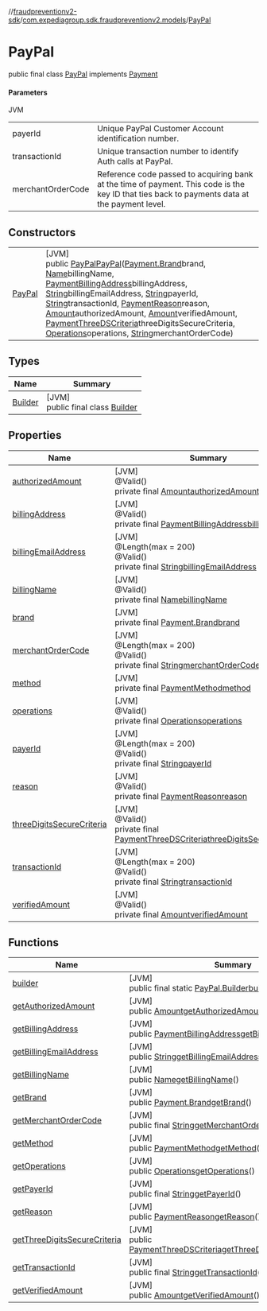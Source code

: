 //[fraudpreventionv2-sdk](../../../index.md)/[com.expediagroup.sdk.fraudpreventionv2.models](../index.md)/[PayPal](index.md)

# PayPal

public final class [PayPal](index.md) implements [Payment](../-payment/index.md)

#### Parameters

JVM

| | |
|---|---|
| payerId | Unique PayPal Customer Account identification number. |
| transactionId | Unique transaction number to identify Auth calls at PayPal. |
| merchantOrderCode | Reference code passed to acquiring bank at the time of payment. This code is the key ID that ties back to payments data at the payment level. |

## Constructors

| | |
|---|---|
| [PayPal](-pay-pal.md) | [JVM]<br>public [PayPal](index.md)[PayPal](-pay-pal.md)([Payment.Brand](../-payment/-brand/index.md)brand, [Name](../-name/index.md)billingName, [PaymentBillingAddress](../-payment-billing-address/index.md)billingAddress, [String](https://docs.oracle.com/javase/8/docs/api/java/lang/String.html)billingEmailAddress, [String](https://docs.oracle.com/javase/8/docs/api/java/lang/String.html)payerId, [String](https://docs.oracle.com/javase/8/docs/api/java/lang/String.html)transactionId, [PaymentReason](../-payment-reason/index.md)reason, [Amount](../-amount/index.md)authorizedAmount, [Amount](../-amount/index.md)verifiedAmount, [PaymentThreeDSCriteria](../-payment-three-d-s-criteria/index.md)threeDigitsSecureCriteria, [Operations](../-operations/index.md)operations, [String](https://docs.oracle.com/javase/8/docs/api/java/lang/String.html)merchantOrderCode) |

## Types

| Name | Summary |
|---|---|
| [Builder](-builder/index.md) | [JVM]<br>public final class [Builder](-builder/index.md) |

## Properties

| Name | Summary |
|---|---|
| [authorizedAmount](index.md#-2111629077%2FProperties%2F-173342751) | [JVM]<br>@Valid()<br>private final [Amount](../-amount/index.md)[authorizedAmount](index.md#-2111629077%2FProperties%2F-173342751) |
| [billingAddress](index.md#1091482821%2FProperties%2F-173342751) | [JVM]<br>@Valid()<br>private final [PaymentBillingAddress](../-payment-billing-address/index.md)[billingAddress](index.md#1091482821%2FProperties%2F-173342751) |
| [billingEmailAddress](index.md#1687788809%2FProperties%2F-173342751) | [JVM]<br>@Length(max = 200)<br>@Valid()<br>private final [String](https://docs.oracle.com/javase/8/docs/api/java/lang/String.html)[billingEmailAddress](index.md#1687788809%2FProperties%2F-173342751) |
| [billingName](index.md#-1977881962%2FProperties%2F-173342751) | [JVM]<br>@Valid()<br>private final [Name](../-name/index.md)[billingName](index.md#-1977881962%2FProperties%2F-173342751) |
| [brand](index.md#-2009111275%2FProperties%2F-173342751) | [JVM]<br>private final [Payment.Brand](../-payment/-brand/index.md)[brand](index.md#-2009111275%2FProperties%2F-173342751) |
| [merchantOrderCode](index.md#-1031585239%2FProperties%2F-173342751) | [JVM]<br>@Length(max = 200)<br>@Valid()<br>private final [String](https://docs.oracle.com/javase/8/docs/api/java/lang/String.html)[merchantOrderCode](index.md#-1031585239%2FProperties%2F-173342751) |
| [method](index.md#-2129925411%2FProperties%2F-173342751) | [JVM]<br>private final [PaymentMethod](../-payment-method/index.md)[method](index.md#-2129925411%2FProperties%2F-173342751) |
| [operations](index.md#-913506894%2FProperties%2F-173342751) | [JVM]<br>@Valid()<br>private final [Operations](../-operations/index.md)[operations](index.md#-913506894%2FProperties%2F-173342751) |
| [payerId](index.md#1968461228%2FProperties%2F-173342751) | [JVM]<br>@Length(max = 200)<br>@Valid()<br>private final [String](https://docs.oracle.com/javase/8/docs/api/java/lang/String.html)[payerId](index.md#1968461228%2FProperties%2F-173342751) |
| [reason](index.md#1143107290%2FProperties%2F-173342751) | [JVM]<br>@Valid()<br>private final [PaymentReason](../-payment-reason/index.md)[reason](index.md#1143107290%2FProperties%2F-173342751) |
| [threeDigitsSecureCriteria](index.md#-138513086%2FProperties%2F-173342751) | [JVM]<br>@Valid()<br>private final [PaymentThreeDSCriteria](../-payment-three-d-s-criteria/index.md)[threeDigitsSecureCriteria](index.md#-138513086%2FProperties%2F-173342751) |
| [transactionId](index.md#-1152672445%2FProperties%2F-173342751) | [JVM]<br>@Length(max = 200)<br>@Valid()<br>private final [String](https://docs.oracle.com/javase/8/docs/api/java/lang/String.html)[transactionId](index.md#-1152672445%2FProperties%2F-173342751) |
| [verifiedAmount](index.md#1684831838%2FProperties%2F-173342751) | [JVM]<br>@Valid()<br>private final [Amount](../-amount/index.md)[verifiedAmount](index.md#1684831838%2FProperties%2F-173342751) |

## Functions

| Name | Summary |
|---|---|
| [builder](builder.md) | [JVM]<br>public final static [PayPal.Builder](-builder/index.md)[builder](builder.md)() |
| [getAuthorizedAmount](get-authorized-amount.md) | [JVM]<br>public [Amount](../-amount/index.md)[getAuthorizedAmount](get-authorized-amount.md)() |
| [getBillingAddress](get-billing-address.md) | [JVM]<br>public [PaymentBillingAddress](../-payment-billing-address/index.md)[getBillingAddress](get-billing-address.md)() |
| [getBillingEmailAddress](get-billing-email-address.md) | [JVM]<br>public [String](https://docs.oracle.com/javase/8/docs/api/java/lang/String.html)[getBillingEmailAddress](get-billing-email-address.md)() |
| [getBillingName](get-billing-name.md) | [JVM]<br>public [Name](../-name/index.md)[getBillingName](get-billing-name.md)() |
| [getBrand](get-brand.md) | [JVM]<br>public [Payment.Brand](../-payment/-brand/index.md)[getBrand](get-brand.md)() |
| [getMerchantOrderCode](get-merchant-order-code.md) | [JVM]<br>public final [String](https://docs.oracle.com/javase/8/docs/api/java/lang/String.html)[getMerchantOrderCode](get-merchant-order-code.md)() |
| [getMethod](get-method.md) | [JVM]<br>public [PaymentMethod](../-payment-method/index.md)[getMethod](get-method.md)() |
| [getOperations](get-operations.md) | [JVM]<br>public [Operations](../-operations/index.md)[getOperations](get-operations.md)() |
| [getPayerId](get-payer-id.md) | [JVM]<br>public final [String](https://docs.oracle.com/javase/8/docs/api/java/lang/String.html)[getPayerId](get-payer-id.md)() |
| [getReason](get-reason.md) | [JVM]<br>public [PaymentReason](../-payment-reason/index.md)[getReason](get-reason.md)() |
| [getThreeDigitsSecureCriteria](get-three-digits-secure-criteria.md) | [JVM]<br>public [PaymentThreeDSCriteria](../-payment-three-d-s-criteria/index.md)[getThreeDigitsSecureCriteria](get-three-digits-secure-criteria.md)() |
| [getTransactionId](get-transaction-id.md) | [JVM]<br>public final [String](https://docs.oracle.com/javase/8/docs/api/java/lang/String.html)[getTransactionId](get-transaction-id.md)() |
| [getVerifiedAmount](get-verified-amount.md) | [JVM]<br>public [Amount](../-amount/index.md)[getVerifiedAmount](get-verified-amount.md)() |
